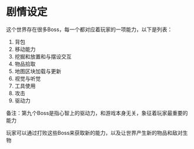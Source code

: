 # 剧情设定

这个世界存在很多Boss，每一个都对应着玩家的一项能力，以下是列表：

1. 背包
2. 移动能力
3. 挖掘和放置和与摆设交互
4. 物品拾取
5. 地图区块加载与更新
6. 视觉与听觉
7. 工具使用
8. 攻击
9. 驱动力

备注：第九个Boss是指心智上的驱动力，和游戏本身无关，象征着玩家最重要的能力

玩家可以通过打败这些Boss来获取新的能力，以及让世界产生新的物品和敌对生物
